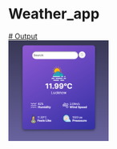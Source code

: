 # Weather_app

<html>
  <head></head>
  <body>
    <a href="https://alvindevil.github.io/Weather_app/" alt="Output"># Output
    </a>
    <div style="display:block; width:200px;">
        <img src="images/Demo_img.png" >
    </div>
  </body>
</html>


